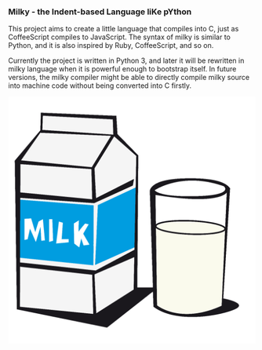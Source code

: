 ### Milky - the Indent-based Language liKe pYthon

This project aims to create a little language that compiles into C, just as CoffeeScript compiles to JavaScript. The syntax of milky is similar to Python, and it is also inspired by Ruby, CoffeeScript, and so on.

Currently the project is written in Python 3, and later it will be rewritten in milky language when it is powerful enough to bootstrap itself. In future versions, the milky compiler might be able to directly compile milky source into machine code without being converted into C firstly.

![Logo of Milky](milky.png)
